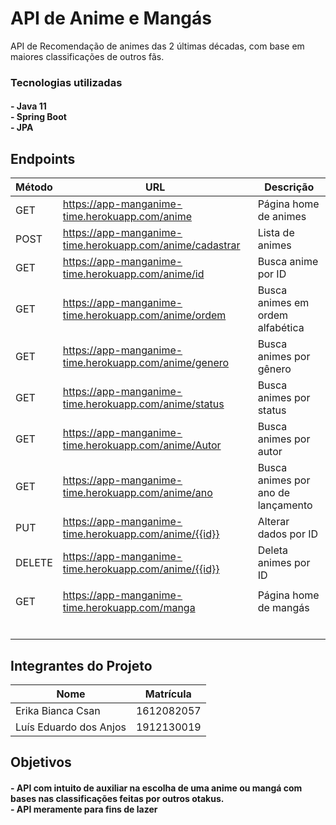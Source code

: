 # API de Anime e Mangás

<p>
API de Recomendação de animes das 2 últimas décadas, com base em maiores classificações de outros fãs.
<p>


### Tecnologias utilizadas

<h4><b> 
- Java 11 <br>
- Spring Boot <br> 
- JPA <br>
</b></h4>


## Endpoints

| Método | URL                                   | Descrição                          |
| ------ | ------------------------------------- | ---------------------------------- |
| GET    | https://app-manganime-time.herokuapp.com/anime           | Página home de animes              |
| POST   | https://app-manganime-time.herokuapp.com/anime/cadastrar | Lista de animes                    |
| GET    | https://app-manganime-time.herokuapp.com/anime/id        | Busca anime por ID                 |
| GET    | https://app-manganime-time.herokuapp.com/anime/ordem     | Busca animes em ordem alfabética   |
| GET    | https://app-manganime-time.herokuapp.com/anime/genero    | Busca animes por gênero            |
| GET    | https://app-manganime-time.herokuapp.com/anime/status    | Busca animes por status            |
| GET    | https://app-manganime-time.herokuapp.com/anime/Autor     | Busca animes por autor             |
| GET    | https://app-manganime-time.herokuapp.com/anime/ano       | Busca animes por ano de lançamento |
| PUT    | https://app-manganime-time.herokuapp.com/anime/{{id}}    | Alterar dados por ID               |
| DELETE | https://app-manganime-time.herokuapp.com/anime/{{id}}    | Deleta animes por ID               |
|        |                                       |                                    |
| GET    | https://app-manganime-time.herokuapp.com/manga           | Página home de mangás              |
|        |                                       |                                    |
|        |                                       |                                    |
|        |                                       |                                    |
|        |                                       |                                    |
|        |                                       |                                    |
|        |                                       |                                    |


## Integrantes do Projeto

| Nome                   | Matrícula  |
| ---------------------- | ---------- |
| Erika Bianca Csan      | 1612082057 |
| Luís Eduardo dos Anjos | 1912130019 |

## Objetivos

<h4><b> 
- API com intuito de auxiliar na escolha de uma anime ou mangá com bases nas classificações feitas por outros otakus. <br>
- API  meramente para fins de lazer <br>
</b></h4>


